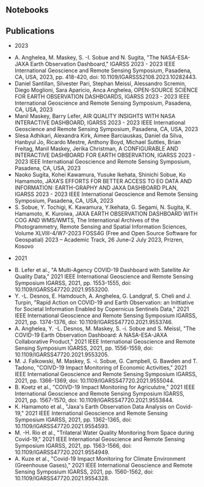<script client-only>
  if(window && !customElements.get('eox-itemfilter')) import("@eox/itemfilter");
</script>

<script setup>
  import { ref, onMounted } from 'vue';
  import { withBase, useRouter } from 'vitepress';

  const router = useRouter();
  const items = ref([]);

  const filterProps = [{
    "keys": [
      "title",
      "subtitle",
    ],
    "title": "Search",
    "type": "text",
    "placeholder": "Type Something...",
    "expanded": true
  }
  ];

  onMounted(async () => {
    try {
      const response = await fetch('https://esa-eodashboards.github.io/eodashboard-notebooks/notebooks.json');
      const results = await response.json();
      // Adapt image urls
      results.forEach((res)=>{res.image = 'https://esa-eodashboards.github.io/eodashboard-notebooks/'+res.image});
      items.value = results;

    } catch (error) {
      console.error('Error fetching JSON:', error);
    }
  });

  // Click event handler
  const handleResultClick = (evt) => {
    router.go(withBase(`/notebook?id=${evt.detail.link}`));
  };
</script>


## Notebooks

<client-only>
  <eox-itemfilter
    :items="items"
    titleProperty="title"
    imageProperty="image"
    subTitleProperty="subtitle"
    :filterProperties="filterProps"
    resultType="cards"
    @select="handleResultClick"
  ></eox-itemfilter>
</client-only>


## Publications

* 2023
 - A. Anghelea, M. Maskey, S. -I. Sobue and N. Sugita, "The NASA-ESA-JAXA Earth Observation Dashboard," IGARSS 2023 - 2023 IEEE International Geoscience and Remote Sensing Symposium, Pasadena, CA, USA, 2023, pp. 418-420, doi: 10.1109/IGARSS52108.2023.10282443.
 - Daniel Santillan, Silvester Pari, Stephan Meissl, Alessandro Scremin, Diego Moglioni, Sara Aparicio, Anca Anghelea, OPEN-SOURCE SCIENCE FOR EARTH OBSERVATION DASHBOARDS, IGARSS 2023 - 2023 IEEE International Geoscience and Remote Sensing Symposium, Pasadena, CA, USA, 2023
 - Manil Maskey, Barry Lefer, AIR QUALITY INSIGHTS WITH NASA INTERACTIVE DASHBOARD, IGARSS 2023 - 2023 IEEE International Geoscience and Remote Sensing Symposium, Pasadena, CA, USA, 2023
 - Slesa Adhikari, Alexandra Kirk, Aimee Barciauskas, Daniel da Silva, Hanbyul Jo, Ricardo Mestre, Anthony Boyd, Michael Suttles, Brian Freitag, Manil Maskey, Jerika Christman, A CONFIGURABLE AND INTERACTIVE DASHBOARD FOR EARTH OBSERVATION, IGARSS 2023 - 2023 IEEE International Geoscience and Remote Sensing Symposium, Pasadena, CA, USA, 2023
 - Naoko Sugita, Kohei Kawamura, Yusuke Ikehata, Shinichi Sobue, Ko Hamamoto, JAXA’S EFFORTS FOR BETTER ACCESS TO EO DATA AND INFORMATION: EARTH-GRAPHY AND JAXA DASHBOARD PLAN, IGARSS 2023 - 2023 IEEE International Geoscience and Remote Sensing Symposium, Pasadena, CA, USA, 2023
 - S. Sobue, Y. Tochigi, K. Kawamura, Y.Ikehata, G. Segami, N. Sugita, K. Hamamoto, K. Kuroiwa, JAXA EARTH OBSERVATION DASHBOARD WITH COG AND WMS/WMTS, The International Archives of the Photogrammetry, Remote Sensing and Spatial Information Sciences, Volume XLVIII-4/W7-2023 FOSS4G (Free and Open Source Software for Geospatial) 2023 – Academic Track, 26 June–2 July 2023, Prizren, Kosovo
* 2021
 - B. Lefer et al., "A Multi-Agency COVID-19 Dashboard with Satellite Air Quality Data," 2021 IEEE International Geoscience and Remote Sensing Symposium IGARSS, 2021, pp. 1553-1555, doi: 10.1109/IGARSS47720.2021.9553200.
 - Y. -L. Desnos, E. Hamdouch, A. Anghelea, G. Landgraf, S. Cheli and J. Turpin, "Rapid Action on COVID-19 and Earth Observation: an Inittiative for Societal Information Enabled by Copernicus Sentinels Data," 2021 IEEE International Geoscience and Remote Sensing Symposium IGARSS, 2021, pp. 1374-1376, doi: 10.1109/IGARSS47720.2021.9553746.
 - A. Anghelea, Y. -L. Desnos, M. Maskey, S. -i. Sobue and S. Meissl, "The COVID-19 Earth Observation Dashboard: A NASA-ESA-JAXA Collaborative Product," 2021 IEEE International Geoscience and Remote Sensing Symposium IGARSS, 2021, pp. 1556-1559, doi: 10.1109/IGARSS47720.2021.9553205.
 - M. J. Falkowski, M. Maskey, S. -i. Sobue, G. Campbell, G. Bawden and T. Tadono, "COIVD-19 Impact Monitoring of Economic Activities," 2021 IEEE International Geoscience and Remote Sensing Symposium IGARSS, 2021, pp. 1366-1369, doi: 10.1109/IGARSS47720.2021.9555044.
 - B. Koetz et al., "COIVD-19 Impact Monitoring for Agriculutre," 2021 IEEE International Geoscience and Remote Sensing Symposium IGARSS, 2021, pp. 1567-1570, doi: 10.1109/IGARSS47720.2021.9553844.
 - K. Hamamoto et al., "Jaxa's Earth Observation Data Analysis on Covid-19," 2021 IEEE International Geoscience and Remote Sensing Symposium IGARSS, 2021, pp. 1362-1365, doi: 10.1109/IGARSS47720.2021.9554593.
 - M. -H. Rio et al., "Trilateral Water Quality Monitoring from Space during Covid-19," 2021 IEEE International Geoscience and Remote Sensing Symposium IGARSS, 2021, pp. 1563-1566, doi: 10.1109/IGARSS47720.2021.9554949.
 - A. Kuze et al., "Covid-19 Impact Monitoring for Climate Environment (Greenhouse Gases)," 2021 IEEE International Geoscience and Remote Sensing Symposium IGARSS, 2021, pp. 1560-1562, doi: 10.1109/IGARSS47720.2021.9554328.
